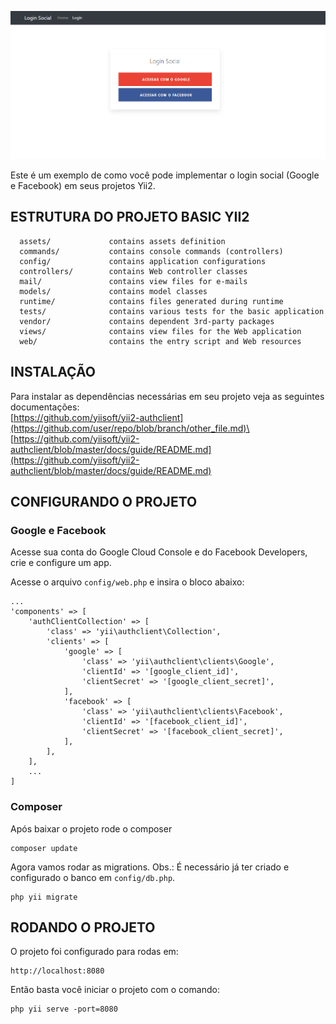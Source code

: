 ![alt text](/web/images/print.png)

Este é um exemplo de como você pode implementar o login social (Google e Facebook) em seus projetos Yii2.


ESTRUTURA DO PROJETO BASIC YII2
-------------------

      assets/             contains assets definition
      commands/           contains console commands (controllers)
      config/             contains application configurations
      controllers/        contains Web controller classes
      mail/               contains view files for e-mails
      models/             contains model classes
      runtime/            contains files generated during runtime
      tests/              contains various tests for the basic application
      vendor/             contains dependent 3rd-party packages
      views/              contains view files for the Web application
      web/                contains the entry script and Web resources


INSTALAÇÃO
------------

Para instalar as dependências necessárias em seu projeto veja as seguintes documentações:\
[https://github.com/yiisoft/yii2-authclient](https://github.com/user/repo/blob/branch/other_file.md)\
[https://github.com/yiisoft/yii2-authclient/blob/master/docs/guide/README.md](https://github.com/yiisoft/yii2-authclient/blob/master/docs/guide/README.md)

CONFIGURANDO O PROJETO
------------

### Google e Facebook
Acesse sua conta do Google Cloud Console e do Facebook Developers, crie e configure um app.

Acesse o arquivo `config/web.php` e insira o bloco abaixo:

```
...
'components' => [
    'authClientCollection' => [
        'class' => 'yii\authclient\Collection',
        'clients' => [
            'google' => [
                'class' => 'yii\authclient\clients\Google',
                'clientId' => '[google_client_id]',
                'clientSecret' => '[google_client_secret]',
            ],
            'facebook' => [
                'class' => 'yii\authclient\clients\Facebook',
                'clientId' => '[facebook_client_id]',
                'clientSecret' => '[facebook_client_secret]',
            ],
        ],
    ],
    ...
]
```

### Composer

Após baixar o projeto rode o composer 

~~~
composer update
~~~

Agora vamos rodar as migrations. Obs.: É necessário já ter criado e configurado o banco em `config/db.php`.

~~~
php yii migrate
~~~

RODANDO O PROJETO
------------

O projeto foi configurado para rodas em:
~~~
http://localhost:8080
~~~

Então basta você iniciar o projeto com o comando:

~~~
php yii serve -port=8080
~~~